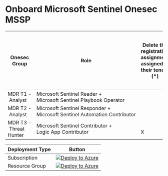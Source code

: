 # Onboard Microsoft Sentinel Onesec MSSP

| Onesec Group         | Role | Delete the registration assignment assigned to their tenant (*) | Create and run Playbooks | Create automation Rules to run Playbooks | Can run Playbook Manually | Create and edit workbooks, analytic rules and other Azure Sentinel Resources | Manage incidents (dismiss, assign etc) | View data, incidents, dashboards and other Azure Sentinel resources |
|----------------------|------|----------------------------------------------------------------|--------------------------|------------------------------------------|--------------------------|--------------------------------------------------------------------|-------------------------------------|------------------------------------------------------------|
| MDR&nbsp;T1&nbsp;-&nbsp;Analyst     | Microsoft&nbsp;Sentinel&nbsp;Reader + Microsoft&nbsp;Sentinel&nbsp;Playbook&nbsp;Operator | | &emsp;&emsp;&emsp;X&emsp;&emsp;&emsp; | | | | | &emsp;&emsp;&emsp;X&emsp;&emsp;&emsp; |
| MDR&nbsp;T2&nbsp;-&nbsp;Analyst     | Microsoft&nbsp;Sentinel&nbsp;Responder + Microsoft&nbsp;Sentinel&nbsp;Automation&nbsp;Contributor | | &emsp;&emsp;&emsp;X&emsp;&emsp;&emsp; | | &emsp;&emsp;&emsp;X&emsp;&emsp;&emsp; | | | &emsp;&emsp;&emsp;X&emsp;&emsp;&emsp; |
| MDR&nbsp;T3&nbsp;-&nbsp;Threat Hunter | Microsoft&nbsp;Sentinel&nbsp;Contributor + Logic&nbsp;App&nbsp;Contributor | &emsp;&emsp;&emsp;X&emsp;&emsp;&emsp; | &emsp;&emsp;&emsp;X&emsp;&emsp;&emsp; | &emsp;&emsp;&emsp;X&emsp;&emsp;&emsp; | &emsp;&emsp;&emsp;X&emsp;&emsp;&emsp; | &emsp;&emsp;&emsp;X&emsp;&emsp;&emsp; | &emsp;&emsp;&emsp;X&emsp;&emsp;&emsp; | &emsp;&emsp;&emsp;X&emsp;&emsp;&emsp; |




|Deployment Type | Button |
|----------------|--------|
| Subscription   | [![Deploy to Azure](https://aka.ms/deploytoazurebutton)](https://portal.azure.com/#create/Microsoft.Template/uri/https%3A%2F%2Fraw.githubusercontent.com%2Fsorcia25%2FMSSPOnboard%2Fmain%2FOnboard%2520Subscription%2FdelegatedResourceManagement.json) |
| Resource Group | [![Deploy to Azure](https://aka.ms/deploytoazurebutton)](https://portal.azure.com/#create/Microsoft.Template/uri/https%3A%2F%2Fraw.githubusercontent.com%2Fsorcia25%2FMSSPOnboard%2Fmain%2FOnboard%2520a%2520Resource%2520Group%2FrgDelegatedResourceManagement.json) |
